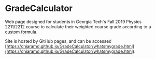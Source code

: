 # GradeCalculator

Web page designed for students in Georgia Tech's Fall 2019 Physics 2211/2212 course to calculate their weighted course grade according to a custom formula.

Site is hosted by GitHub pages, and can be accessed [https://chiaramd.github.io/GradeCalculator/whatsmygrade.html](https://chiaramd.github.io/GradeCalculator/whatsmygrade.html).

